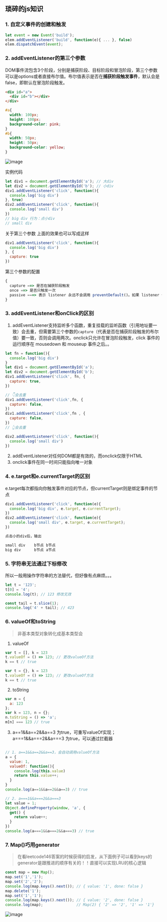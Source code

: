 ## 琐碎的js知识

### 1. 自定义事件的创建和触发
```js
let event = new Event('build');
elem.addEventListener('build', function(e){ ... }, false)
elem.dispatchEvent(event);
```

### 2. addEventListener的第三个参数

DOM事件流包含3个阶段，分别是捕获阶段、目标阶段和冒泡阶段，第三个参数可以是options或者直接布尔值。布尔值表示是否在**捕获阶段触发事件**，默认会是false，即默认在冒泡阶段触发。

```html
<div id="a">
  <div id="b"></div>
</div>
```

```css
#a{
  width: 100px;
  height: 100px;
  background-color: pink;
}
#b{
  width: 50px;
  height: 50px;
  background-color: yellow;
}
```

![image](https://github.com/AddJunZ/Front-End-Interview/blob/master/img/dom-event.png)


实例代码
```js
let div1 = document.getElementById('a'); // 大div
let div2 = document.getElementById('b'); // 小div
div1.addEventListener('click', function(){
  console.log('big div')
}, true)
div2.addEventListener('click', function(){
  console.log('small div')
})
// big div 行为：点小div
// small div
```

关于第三个参数 上面的效果也可以写成这样
```js
div1.addEventListener('click', function(){
  console.log('big div')
}, {
  capture: true
})
```

第三个参数的配置
```js
{
  capture ==> 是否在捕获阶段触发
  once ==> 是否只触发一次
  passive ===> 表示 listener 永远不会调用 preventDefault()。如果 listener 仍然调用了这个函数，客户端将会忽略它并抛出一个控制台警告。
}
```



### 3. addEventListener和onClick的区别
1. addEventListener支持监听多个函数，重复挂载的监听函数（引用地址要一致）会去重，但需要第三个参数的```capture```（代表是否在捕获阶段触发的布尔值）要一致，否则会调用两次。onclick只允许在冒泡阶段触发，click 事件的运行顺序在 mousedown 和 mouseup 事件之后。。
```js
let fn = function(){
  console.log('big div')
}
let div1 = document.getElementById('a');
let div2 = document.getElementById('b');
div1.addEventListener('click', fn, {
  capture: true,
})

// 👇会去重
div1.addEventListener('click',fn, {
  capture: false,
})
div1.addEventListener('click',fn , {
  capture: false,
})
// 👆会去重

div2.addEventListener('click', function(){
  console.log('small div')
})
```

2. addEventListener对任何DOM都是有效的，而onclick仅限于HTML
3. onclick事件在同一时间只能指向唯一对象

### 4. e.target和e.currentTarget的区别
e.target每次都指向你触发事件对应的节点，但currentTarget则是绑定事件的节点
```js
div1.addEventListener('click', function(e){
  console.log('big div', e.target, e.currentTarget);
})
div2.addEventListener('click', function(e){
  console.log('small div', e.target, e.currentTarget);
})

点击小的div后，输出

small div    b节点 b节点
big div      b节点 a节点
```

### 5. 字符串无法通过下标修改
所以一般用操作字符串的方法替代，但好像有点麻烦。。。
```js
let t = '123';
t[0] = '4';
console.log(t); // 123 修改无效

const tail = t.slice(1);
console.log('4' + tail); // 423
```

### 6. valueOf和toString
> 非基本类型对象转化成基本类型会

1. valueOf
```js
var t = [], k = 123
t.valueOf = () => 123; // 更改valueOf方法
k == t // true

var t = {}, k = 123
t.valueOf = () => 123; // 更改valueOf方法
k == t // true
```

2. toString
```js
var m = {
  a: 123
};
var k = 123, n = {};
n.toString = () => 'a';
m[n] === 123 // true
```

3. a==1&&a==2&&a==3 为true，可重写valueOf实现；a===1&&a===2&&a===3 为true，可以通过拦截器
```js

// 1. a==1&&a==2&&a==3，会自动调用valueOf方法
a = {
  value: 1,
  valueOf: function(){
    console.log(this.value)
    return this.value++;
  }
}
console.log(a==1&&a==2&&a==3) // true

// 2. a===1&&a===2&&a===3
let value = 1;
Object.defineProperty(window, 'a', {
  get() {
    return value++;
  }
})
console.log(a===1&&a===2&&a===3) // true
```

### 7. Map()巧用generator
> 在看leetcode146答案的时候获得的启发，从下面例子可以看到keys的generator是跟推进的顺序有关的！！直接可以实现LRU的核心逻辑
```js
const map = new Map();
map.set('1','1');
map.set('2','2');
console.log(map.keys().next()); // { value: '1', done: false }
map.delete('1');
map.set('1','1');
console.log(map.keys().next()); // { value: '2', done: false }
console.log(map);               // Map(2) { '2' => '2', '1' => '1'}
```

![image](https://github.com/AddJunZ/Front-End/blob/master/img/map-generator.jpg)
